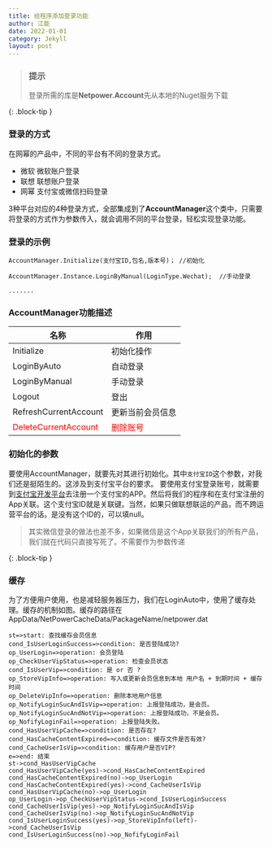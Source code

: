 ```yaml
---
title: 给程序添加登录功能
author: 江能
date: 2022-01-01
category: Jekyll
layout: post
---
```

> ### 提示
> 登录所需的库是**Netpower.Account**先从本地的Nuget服务下载
> 
{: .block-tip }  

### 登录的方式  
在网幂的产品中，不同的平台有不同的登录方式。
- 微软 微软账户登录
- 联想 联想账户登录
- 网幂 支付宝或微信扫码登录  
 
3种平台对应的4种登录方式，全部集成到了**AccountManager**这个类中，只需要将登录的方式作为参数传入，就会调用不同的平台登录，轻松实现登录功能。

### 登录的示例
    
    AccountManager.Initialize(支付宝ID,包名,版本号)； //初始化 
    
    AccountManager.Instance.LoginByManual(LoginType.Wechat);  //手动登录

    .......  

### AccountManager功能描述  
|名称|作用|
|  ----  | ----  |
|Initialize|初始化操作|
|LoginByAuto|自动登录|
|LoginByManual|手动登录|
|Logout|登出|
|RefreshCurrentAccount|更新当前会员信息|
|<font color="#FF0000">DeleteCurrentAccount</font>|<font color="#FF0000">删除账号</font>|  

### 初始化的参数
要使用AccountManager，就要先对其进行初始化。其中`支付宝ID`这个参数，对我们还是挺陌生的。这涉及到支付宝平台的要求。
要使用支付宝登录账号，就需要到[支付宝开发平台](https://open.alipay.com/develop/manage)去注册一个支付宝的APP。然后将我们的程序和在支付宝注册的App关联。这个支付宝ID就是关联键。当然，如果只做联想联运的产品，而不跨运营平台的话。是没有这个ID的，可以填null。  

> 其实微信登录的做法也差不多，如果微信是这个App关联我们的所有产品，我们就在代码只直接写死了。不需要作为参数传递
> 
{: .block-tip }  

### 缓存  
为了方便用户使用，也是减轻服务器压力，我们在LoginAuto中，使用了缓存处理。缓存的机制如图。缓存的路径在AppData/NetPowerCacheData/PackageName/netpower.dat

```flow 
st=>start: 查找缓存会员信息
cond_IsUserLoginSuccess=>condition: 是否登陆成功?
op_UserLogin=>operation: 会员登陆
op_CheckUserVipStatus=>operation: 检查会员状态
cond_IsUserVip=>condition: 是 or 否 ?
op_StoreVipInfo=>operation: 写入或更新会员信息到本地 用户名 + 到期时间 + 缓存时间
op_DeleteVipInfo=>operation: 删除本地用户信息
op_NotifyLoginSucAndIsVip=>operation: 上报登陆成功，是会员。
op_NotifyLoginSucAndNotVip=>operation: 上报登陆成功，不是会员。
op_NofifyLoginFail=>operation: 上报登陆失败。
cond_HasUserVipCache=>condition: 是否存在?
cond_HasCacheContentExpired=>condition: 缓存文件是否有效?
cond_CacheUserIsVip=>condition: 缓存用户是否VIP?
e=>end: 结束
st->cond_HasUserVipCache
cond_HasUserVipCache(yes)->cond_HasCacheContentExpired
cond_HasCacheContentExpired(no)->op_UserLogin
cond_HasCacheContentExpired(yes)->cond_CacheUserIsVip
cond_HasUserVipCache(no)->op_UserLogin
op_UserLogin->op_CheckUserVipStatus->cond_IsUserLoginSuccess
cond_CacheUserIsVip(yes)->op_NotifyLoginSucAndIsVip
cond_CacheUserIsVip(no)->op_NotifyLoginSucAndNotVip
cond_IsUserLoginSuccess(yes)->op_StoreVipInfo(left)->cond_CacheUserIsVip
cond_IsUserLoginSuccess(no)->op_NofifyLoginFail
```